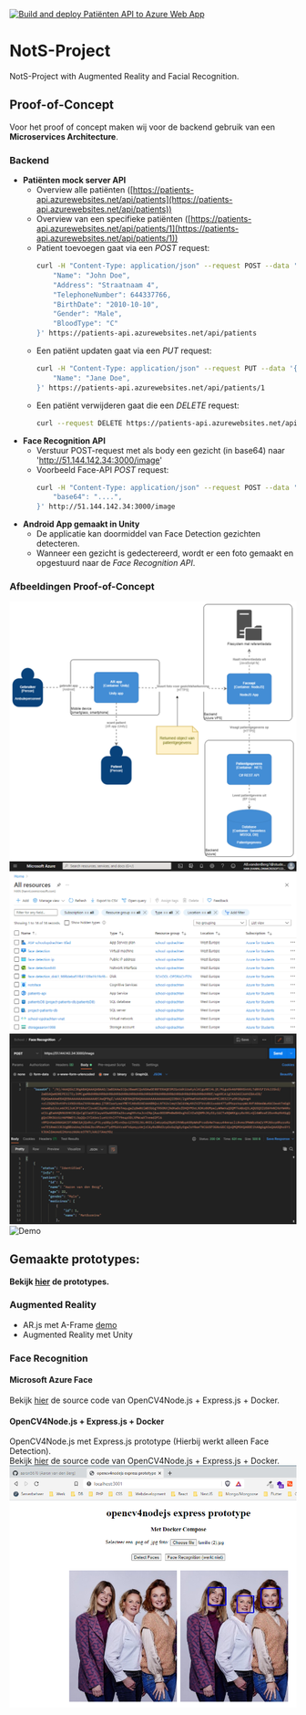 [![Build and deploy Patiënten API to Azure Web App](https://github.com/aaron5670/NotS-Project/actions/workflows/main_patients-api.yml/badge.svg?branch=main)](https://github.com/aaron5670/NotS-Project/actions/workflows/main_patients-api.yml)
# NotS-Project
NotS-Project with Augmented Reality and Facial Recognition.


## Proof-of-Concept
Voor het proof of concept maken wij voor de backend gebruik van een **Microservices Architecture**.

### Backend
- **Patiënten mock server API**
  - Overview alle patiënten ([https://patients-api.azurewebsites.net/api/patients](https://patients-api.azurewebsites.net/api/patients))
  - Overview van een specifieke patiënten ([https://patients-api.azurewebsites.net/api/patients/1](https://patients-api.azurewebsites.net/api/patients/1))
  - Patient toevoegen gaat via een *POST* request:
    ```bash
    curl -H "Content-Type: application/json" --request POST --data '{
        "Name": "John Doe",
        "Address": "Straatnaam 4",
        "TelephoneNumber": 644337766,
        "BirthDate": "2010-10-10",
        "Gender": "Male",
        "BloodType": "C"
    }' https://patients-api.azurewebsites.net/api/patients
    ```
  - Een patiënt updaten gaat via een *PUT* request:
    ```bash
    curl -H "Content-Type: application/json" --request PUT --data '{
        "Name": "Jane Doe",
    }' https://patients-api.azurewebsites.net/api/patients/1
    ```
  - Een patiënt verwijderen gaat die een *DELETE* request:
    ```bash
    curl --request DELETE https://patients-api.azurewebsites.net/api/patients/1
    ```
- **Face Recognition API**
  - Verstuur POST-request met als body een gezicht (in base64) naar 'http://51.144.142.34:3000/image'
  - Voorbeeld Face-API *POST* request:
    ```bash
    curl -H "Content-Type: application/json" --request POST --data '{
        "base64": "....",
    }' http://51.144.142.34:3000/image
    ```
- **Android App gemaakt in Unity**
  - De applicatie kan doormiddel van Face Detection gezichten detecteren.
  - Wanneer een gezicht is gedectereerd, wordt er een foto gemaakt en opgestuurd naar de *Face Recognition API*.


### Afbeeldingen Proof-of-Concept
![Architectuur Proof-of-Concept](https://github.com/aaron5670/NotS-Project/blob/main/docs/Architectuur.png)
![Azure omgeving](https://github.com/aaron5670/NotS-Project/blob/main/docs/Azure-omgeving.png)
![POST-request naar de Face-API](https://github.com/aaron5670/NotS-Project/blob/main/docs/face-api-js.png)
![Demo](https://github.com/aaron5670/NotS-Project/blob/main/docs/Proof-of-Concept.gif)

## Gemaakte prototypes:
**Bekijk [hier](https://aaron5670.github.io/NotS-Project/) de prototypes.**

### Augmented Reality
- AR.js met A-Frame [demo](https://aaron5670.github.io/NotS-Project/prototype-1.html)
- Augmented Reality met Unity

### Face Recognition

#### Microsoft Azure Face
Bekijk [hier](https://github.com/aaron5670/NotS-Project/tree/main/opencv4nodejs-docker) de source code van OpenCV4Node.js + Express.js + Docker.

#### OpenCV4Node.js + Express.js + Docker
OpenCV4Node.js met Express.js prototype (Hierbij werkt alleen Face Detection). \
Bekijk [hier](https://github.com/aaron5670/NotS-Project/tree/main/opencv4nodejs-docker) de source code van OpenCV4Node.js + Express.js + Docker.
![Screenshot](https://github.com/aaron5670/NotS-Project/blob/main/docs/opencv4nodejs.png)

